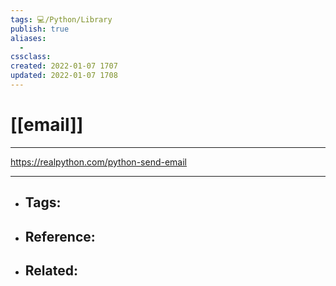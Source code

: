 ```yaml
---
tags: 💻️/Python/Library
publish: true
aliases:
  - 
cssclass: 
created: 2022-01-07 1707
updated: 2022-01-07 1708
---
```


# [[email]]

---

<https://realpython.com/python-send-email>

---

- Tags: 
	- 
- Reference:
	- 
- Related:
	- 


